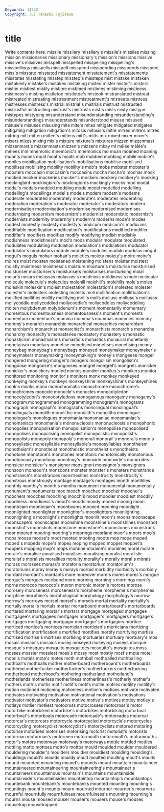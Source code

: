 ```yaml
---
Keywords: 14232 
Copyright: (C) Takeshi Fujisawa
---
```


# title

Write contents here.
missile
missilery missilery's missile's missiles missing mission missionaries missionary missionary's mission's
missions missive missive's missives misspell misspelled misspelling misspelling's misspellings misspells
misspelt misspend misspending misspends misspent miss's misstate misstated misstatement misstatement's
misstatements misstates misstating misstep misstep's missteps mist mistake mistaken mistakenly
mistake's mistakes mistaking misted mister mister's misters mistier mistiest mistily
mistime mistimed mistimes mistiming mistiness mistiness's misting mistletoe mistletoe's mistook
mistranslated mistreat mistreated mistreating mistreatment mistreatment's mistreats mistress mistresses mistress's
mistrial mistrial's mistrials mistrust mistrusted mistrustful mistrusting mistrust's mistrusts mist's
mists misty mistype mistypes mistyping misunderstand misunderstanding misunderstanding's misunderstandings misunderstands
misunderstood misuse misused misuse's misuses misusing mite mite's mites mitigate
mitigated mitigates mitigating mitigation mitigation's mitosis mitosis's mitre mitred mitre's
mitres mitring mitt mitten mitten's mittens mitt's mitts mix mixed
mixer mixer's mixers mixes mixing mix's mixture mixture's mixtures mizzen
mizzenmast mizzenmast's mizzenmasts mizzen's mizzens mkay ml mêlée mêlée's mêlées
mm mnemonic mnemonic's mnemonics mo moan moaned moaning moan's moans
moat moat's moats mob mobbed mobbing mobile mobile's mobiles mobilisation
mobilisation's mobilisations mobilise mobilised mobilises mobilising mobility mobility's mob's mobs
mobster mobster's mobsters moccasin moccasin's moccasins mocha mocha's mochas mock
mocked mocker mockeries mocker's mockers mockery mockery's mocking mockingbird mockingbird's
mockingbirds mockingly mocks mod modal modal's modals modded modding mode
model modelled modelling modelling's modellings model's models modem modem's modems
moderate moderated moderately moderate's moderates moderating moderation moderation's moderator moderator's
moderators modern modernisation modernisation's modernise modernised modernises modernising modernism modernism's
modernist modernistic modernist's modernists modernity modernity's modern's moderns mode's modes
modest modestly modesty modesty's modicum modicum's modicums modifiable modification modification's
modifications modified modifier modifier's modifiers modifies modify modifying modish modishly
modishness modishness's mod's mods modular modulate modulated modulates modulating modulation
modulation's modulations modulator modulator's modulators module module's modules modulo modulus
mogul mogul's moguls mohair mohair's moieties moiety moiety's moire moire's
moires moist moisten moistened moistening moistens moister moistest moistly moistness
moistness's moisture moisture's moisturise moisturised moisturiser moisturiser's moisturisers moisturises moisturising
molar molar's molars molasses molasses's moldiness moldiness's mole molecular molecule
molecule's molecules molehill molehill's molehills mole's moles moleskin moleskin's molest
molestation molestation's molested molester molester's molesters molesting molests moll mollification
mollification's mollified mollifies mollify mollifying moll's molls mollusc mollusc's molluscs
mollycoddle mollycoddled mollycoddle's mollycoddles mollycoddling molten molybdenum molybdenum's moment momentarily
momentary momentous momentousness momentousness's moment's moments momentum momentum's momma momma's
mommas mommies mommy mommy's monarch monarchic monarchical monarchies monarchism monarchism's
monarchist monarchist's monarchists monarch's monarchs monarchy monarchy's monasteries monastery monastery's
monastic monasticism monasticism's monastic's monastics monaural monetarily monetarism monetary monetise
monetised monetises monetising money moneybag moneybag's moneybags moneyed moneymaker moneymaker's
moneymakers moneymaking moneymaking's money's mongeese monger mongered mongering monger's mongers
mongolism mongolism's mongoose mongoose's mongooses mongrel mongrel's mongrels monicker monicker's
monickers monied monies moniker moniker's monikers monitor monitored monitoring monitor's
monitors monk monkey monkeyed monkeying monkey's monkeys monkeyshine monkeyshine's monkeyshines
monk's monks mono monochromatic monochrome monochrome's monochromes monocle monocle's monocles
monocotyledon monocotyledon's monocotyledons monogamous monogamy monogamy's monogram monogrammed monogramming monogram's
monograms monograph monograph's monographs monolingual monolingual's monolinguals monolith monolithic monolith's
monoliths monologue monologue's monologues monomania monomaniac monomaniac's monomaniacs monomania's mononucleosis
mononucleosis's monophonic monopolies monopolisation monopolisation's monopolise monopolised monopolises monopolising monopolist
monopolistic monopolist's monopolists monopoly monopoly's monorail monorail's monorails mono's monosyllabic
monosyllable monosyllable's monosyllables monotheism monotheism's monotheist monotheistic monotheist's monotheists monotone
monotone's monotones monotonic monotonically monotonous monotonously monotony monotony's monoxide monoxide's
monoxides monsieur monsieur's monsignor monsignori monsignor's monsignors monsoon monsoon's monsoons
monster monster's monsters monstrance monstrance's monstrances monstrosities monstrosity monstrosity's monstrous
monstrously montage montage's montages month monthlies monthly monthly's month's months
monument monumental monumentally monument's monuments moo mooch mooched moocher moocher's
moochers mooches mooching mooch's mood moodier moodiest moodily moodiness moodiness's
mood's moods moody mooed mooing moon moonbeam moonbeam's moonbeams mooned
mooning moonlight moonlighted moonlighter moonlighter's moonlighters moonlighting moonlighting's moonlight's moonlights
moonlit moon's moons moonscape moonscape's moonscapes moonshine moonshine's moonshines moonshot
moonshot's moonshots moonstone moonstone's moonstones moonstruck moor moored mooring mooring's
moorings moorland moor's moors moo's moos moose moose's moot mooted
mooting moots mop mope moped moped's mopeds mope's mopes moping
mopped moppet moppet's moppets mopping mop's mops moraine moraine's moraines
moral morale morale's moralise moralised moralises moralising moralist moralistic moralist's
moralists moralities morality morality's morally moral's morals morass morasses morass's
moratoria moratorium moratorium's moratoriums moray moray's morays morbid morbidity morbidity's
morbidly mordant mordant's mordants more moreover more's mores mores's morgue
morgue's morgues moribund morn morning morning's mornings morn's morns morocco
morocco's moron moronic moron's morons morose morosely moroseness moroseness's morpheme
morpheme's morphemes morphine morphine's morphological morphology morphology's morrow morrow's morrows
morsel morsel's morsels mortal mortality mortality's mortally mortal's mortals mortar
mortarboard mortarboard's mortarboards mortared mortaring mortar's mortars mortgage mortgaged mortgagee
mortgagee's mortgagees mortgager mortgager's mortgagers mortgage's mortgages mortgaging mortgagor mortgagor's
mortgagors mortice morticed mortice's mortices mortician mortician's morticians morticing mortification
mortification's mortified mortifies mortify mortifying mortise mortised mortise's mortises mortising
mortuaries mortuary mortuary's mos mosaic mosaic's mosaics mosey moseyed moseying
moseys mosque mosque's mosques mosquito mosquitoes mosquito's mosquitos moss mosses
mossier mossiest moss's mossy most mostly most's mote motel motel's
motels mote's motes moth mothball mothballed mothballing mothball's mothballs mother
motherboard motherboard's motherboards mothered motherfucker motherfucker's motherfuckers motherfucking motherhood motherhood's
mothering motherland motherland's motherlands motherless motherliness motherliness's motherly mother's mothers
moth's moths motif motif's motifs motile motiles motility motility's motion
motioned motioning motionless motion's motions motivate motivated motivates motivating motivation
motivational motivation's motivations motivator motivator's motivators motive motive's motives motley
motley's motleys motlier motliest motocross motocrosses motocross's motor motorbike motorbiked
motorbike's motorbikes motorbiking motorboat motorboat's motorboats motorcade motorcade's motorcades motorcar
motorcar's motorcars motorcycle motorcycled motorcycle's motorcycles motorcycling motorcyclist motorcyclist's motorcyclists
motored motoring motorise motorised motorises motorising motorist motorist's motorists motorman
motorman's motormen motormouth motormouth's motormouths motor's motors motorway motorway's motorways
mottle mottled mottles mottling motto mottoes motto's mottos mould moulded
moulder mouldered mouldering moulder's moulders mouldier mouldiest moulding moulding's mouldings
mould's moulds mouldy moult moulted moulting moult's moults mound mounded
mounding mound's mounds mount mountain mountaineer mountaineered mountaineering mountaineering's mountaineer's
mountaineers mountainous mountain's mountains mountainside mountainside's mountainsides mountaintop mountaintop's mountaintops
mountebank mountebank's mountebanks mounted mounting mounting's mountings mount's mounts mourn
mourned mourner mourner's mourners mournful mournfully mournfulness mournfulness's mourning mourning's
mourns mouse moused mouser mouser's mousers mouse's mouses mousetrap mousetrapped
